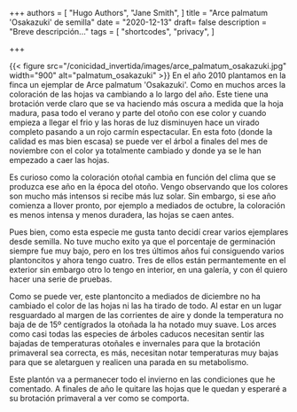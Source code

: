 +++
authors = [
    "Hugo Authors",
    "Jane Smith",
]
title = "Arce palmatum 'Osakazuki' de semilla"
date = "2020-12-13"
draft= false
description = "Breve descripción..."
tags = [
    "shortcodes",
    "privacy",
]

+++

{{< figure src="/conicidad_invertida/images/arce_palmatum_osakazuki.jpg" width="900" alt="palmatum_osakazuki" >}}
En el año 2010 plantamos en la finca un ejemplar de Arce palmatum 'Osakazuki'. Como en muchos arces la coloración de las hojas va cambiando a lo largo del año. Este tiene una brotación verde claro que se va haciendo más oscura a medida que la hoja madura, pasa todo el verano y parte del otoño con ese color y cuando empieza a llegar el frio y las horas de luz disminuyen hace un virado completo pasando a un rojo carmín espectacular. <!--more--> En esta foto (donde la calidad es mas bien escasa) se puede ver el árbol a finales del mes de noviembre con el color ya totalmente cambiado y donde ya se le han empezado a caer las hojas.

Es curioso como la coloración otoñal cambia en función del clima que se produzca ese año en la época del otoño. Vengo observando que los colores son mucho más intensos si recibe más luz solar. Sin embargo, si ese año comienza a llover pronto, por ejemplo a mediados de octubre, la coloración es menos intensa y menos duradera, las hojas se caen antes.

Pues bien, como esta especie me gusta tanto decidí crear varios ejemplares desde semilla. No tuve mucho exito ya que el porcentaje de germinación siempre fue muy bajo, pero en los tres últimos años fui consiguendo varios plantoncitos y ahora tengo cuatro. Tres de ellos están permantemente en el exterior sin embargo otro lo tengo en interior, en una galería, y con él quiero hacer una serie de pruebas.



Como se puede ver, este plantoncito a mediados de diciembre no ha cambiado el color de las hojas ni las ha tirado de todo. Al estar en un lugar resguardado al margen de las corrientes de aire y donde la temperatura no baja de de 15º centígrados la otoñada la ha notado muy suave. Los arces como casi todas las especies de árboles caducos necesitan sentir las bajadas de temperaturas otoñales e invernales para que la brotación primaveral sea correcta, es más, necesitan notar temperaturas muy bajas para que se aletarguen y realicen una parada en su metabolismo.

Este plantón va a permanecer todo el invierno en las condiciones que he comentado. A finales de año le quitare las hojas que le quedan y esperaré a su brotación primaveral a ver como se comporta.


